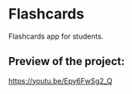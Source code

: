 # Flashcards

Flashcards app for students.

## Preview of the project:

https://youtu.be/Epy6FwSg2_Q
